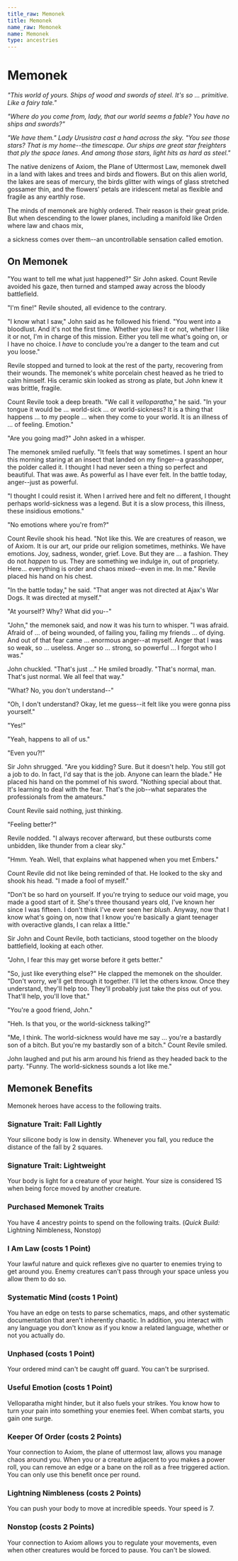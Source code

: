 ```yaml
---
title_raw: Memonek
title: Memonek
name_raw: Memonek
name: Memonek
type: ancestries
---
```


# Memonek

*"This world of yours. Ships of wood and swords of steel. It's so ... primitive. Like a fairy tale."*

*"Where do you come from, lady, that our world seems a fable? You have no ships and swords?"*

*"We have them." Lady Urusistra cast a hand across the sky. "You see those stars? That is my home--the timescape. Our ships are great star freighters that ply the space lanes. And among those stars, light hits as hard as steel."*

The native denizens of Axiom, the Plane of Uttermost Law, memonek dwell in a land with lakes and trees and birds and flowers. But on this alien world, the lakes are seas of mercury, the birds glitter with wings of glass stretched gossamer thin, and the flowers' petals are iridescent metal as flexible and fragile as any earthly rose.

The minds of memonek are highly ordered. Their reason is their great pride. But when descending to the lower planes, including a manifold like Orden where law and chaos mix,

a sickness comes over them--an uncontrollable sensation called emotion.

## On Memonek

"You want to tell me what just happened?" Sir John asked. Count Revile avoided his gaze, then turned and stamped away across the bloody battlefield.

"I'm fine!" Revile shouted, all evidence to the contrary.

"I know what I saw," John said as he followed his friend. "You went into a bloodlust. And it's not the first time. Whether you like it or not, whether I like it or not, I'm in charge of this mission. Either you tell me what's going on, or I have no choice. I *have* to conclude you're a danger to the team and cut you loose."

Revile stopped and turned to look at the rest of the party, recovering from their wounds. The memonek's white porcelain chest heaved as he tried to calm himself. His ceramic skin looked as strong as plate, but John knew it was brittle, fragile.

Count Revile took a deep breath. "We call it *velloparatha*," he said. "In your tongue it would be ... world-sick ... or world-sickness? It is a thing that happens ... to my people ... when they come to your world. It is an illness of ... of feeling. Emotion."

"Are you going mad?" John asked in a whisper.

The memonek smiled ruefully. "It feels that way sometimes. I spent an hour this morning staring at an insect that landed on my finger--a grasshopper, the polder called it. I thought I had never seen a thing so perfect and beautiful. That was awe. As powerful as I have ever felt. In the battle today, anger--just as powerful.

"I thought I could resist it. When I arrived here and felt no different, I thought perhaps world-sickness was a legend. But it is a slow process, this illness, these insidious emotions."

"No emotions where you're from?"

Count Revile shook his head. "Not like this. We are creatures of reason, we of Axiom. It is our art, our pride our religion sometimes, methinks. We have emotions. Joy, sadness, wonder, grief. Love. But they are ... a fashion. They do not *happen* to us. They are something we indulge in, out of propriety. Here... everything is order and chaos mixed--even in me. In me." Revile placed his hand on his chest.

"In the battle today," he said. "That anger was not directed at Ajax's War Dogs. It was directed at myself."

"At yourself? Why? What did you--"

"John," the memonek said, and now it was his turn to whisper. "I was afraid. Afraid of ... of being wounded, of failing you, failing my friends ... of dying. And out of that fear came ... enormous anger--at myself. Anger that I was so weak, so ... useless. Anger so ... strong, so powerful ... I forgot who I was."

John chuckled. "That's just ..." He smiled broadly. "That's normal, man. That's just normal. We all feel that way."

"What? No, you don't understand--"

"Oh, I don't understand? Okay, let me guess--it felt like you were gonna piss yourself."

"Yes!"

"Yeah, happens to all of us."

"Even you?!"

Sir John shrugged. "Are you kidding? Sure. But it doesn't help. You still got a job to do. In fact, I'd say that is the job. Anyone can learn the blade." He placed his hand on the pommel of his sword. "Nothing special about that. It's learning to deal with the fear. That's the job--what separates the professionals from the amateurs."

Count Revile said nothing, just thinking.

"Feeling better?"

Revile nodded. "I always recover afterward, but these outbursts come unbidden, like thunder from a clear sky."

"Hmm. Yeah. Well, that explains what happened when you met Embers."

Count Revile did not like being reminded of that. He looked to the sky and shook his head. "I made a fool of myself."

"Don't be so hard on yourself. If you're trying to seduce our void mage, you made a good start of it. She's three thousand years old, I've known her since I was fifteen. I don't think I've ever seen her *blush*. Anyway, now that I know what's going on, now that I know you're basically a giant teenager with overactive glands, I can relax a little."

Sir John and Count Revile, both tacticians, stood together on the bloody battlefield, looking at each other.

"John, I fear this may get worse before it gets better."

"So, just like everything else?" He clapped the memonek on the shoulder. "Don't worry, we'll get through it together. I'll let the others know. Once they understand, they'll help too. They'll probably just take the piss out of you. That'll help, you'll love that."

"You're a good friend, John."

"Heh. Is that you, or the world-sickness talking?"

"Me, I think. The world-sickness would have me say ... you're a bastardly son of a bitch. But you're my bastardly son of a bitch." Count Revile smiled.

John laughed and put his arm around his friend as they headed back to the party. "Funny. The world-sickness sounds a lot like me."

## Memonek Benefits

Memonek heroes have access to the following traits.

### Signature Trait: Fall Lightly

Your silicone body is low in density. Whenever you fall, you reduce the distance of the fall by 2 squares.

### Signature Trait: Lightweight

Your body is light for a creature of your height. Your size is considered 1S when being force moved by another creature.

### Purchased Memonek Traits

You have 4 ancestry points to spend on the following traits. (*Quick Build:* Lightning Nimbleness, Nonstop)

### I Am Law (costs 1 Point)

Your lawful nature and quick reflexes give no quarter to enemies trying to get around you. Enemy creatures can't pass through your space unless you allow them to do so.

### Systematic Mind (costs 1 Point)

You have an edge on tests to parse schematics, maps, and other systematic documentation that aren't inherently chaotic. In addition, you interact with any language you don't know as if you know a related language, whether or not you actually do.

### Unphased (costs 1 Point)

Your ordered mind can't be caught off guard. You can't be surprised.

### Useful Emotion (costs 1 Point)

Velloparatha might hinder, but it also fuels your strikes. You know how to turn your pain into something your enemies feel. When combat starts, you gain one surge.

### Keeper Of Order (costs 2 Points)

Your connection to Axiom, the plane of uttermost law, allows you manage chaos around you. When you or a creature adjacent to you makes a power roll, you can remove an edge or a bane on the roll as a free triggered action. You can only use this benefit once per round.

### Lightning Nimbleness (costs 2 Points)

You can push your body to move at incredible speeds. Your speed is 7.

### Nonstop (costs 2 Points)

Your connection to Axiom allows you to regulate your movements, even when other creatures would be forced to pause. You can't be slowed.
